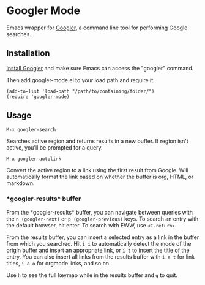 # Googler Mode

Emacs wrapper for [Googler](https://github.com/jarun/googler), a command line tool for performing Google searches.

## Installation

[Install Googler](https://github.com/jarun/googler#installation) and make sure Emacs can access the "googler" command. 

Then add googler-mode.el to your load path and require it:

    (add-to-list 'load-path "/path/to/containing/folder/")
    (require 'googler-mode)


## Usage

`M-x googler-search` 

Searches active region and returns results in a new buffer. If region isn't active, you'll be prompted for a query.

`M-x googler-autolink` 

Convert the active region to a link using the first result from Google. Will automatically format the link based on whether the buffer is org, HTML, or markdown.

### \*googler-results\* buffer

From the \*googler-results\* buffer, you can navigate between queries with the `n (googler-next)` or `p (googler-previous)` keys. To search an entry with the default browser, hit enter. To search with EWW, use `<C-return>`.

From the results buffer, you can insert a selected entry as a link in the buffer from which you searched. Hit `i i` to automatically detect the mode of the origin buffer and insert an appropriate link, or `i t` to insert the title of the entry. You can also insert all links from the results buffer with `i a t` for link titles, `i a o` for orgmode links, and so on.

Use `h` to see the full keymap while in the results buffer and `q` to quit.


